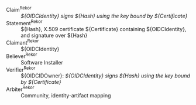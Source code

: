 <dl>
<dt>Claim<sup>Rekor</sup></dt>
<dd><i>${OIDCIdentity} signs ${Hash} using the key bound by ${Certificate}</i></dd>
<dt>Statement<sup>Rekor</sup></dt>
<dd>${Hash}, X.509 certificate ${Certificate} containing ${OIDCIdentity}, and signature over ${Hash}</dd>
<dt>Claimant<sup>Rekor</sup></dt>
<dd>${OIDCIdentity}</dd>
<dt>Believer<sup>Rekor</sup></dt>
<dd>Software Installer</dd>
<dt>Verifier<sup>Rekor</sup></dt>
<dd>${OIDCIDOwner}: <i>${OIDCIdentity} signs ${Hash} using the key bound by ${Certificate}</i></dd>
<dt>Arbiter<sup>Rekor</sup></dt>
<dd>Community, identity-artifact mapping</dd>
</dl>
